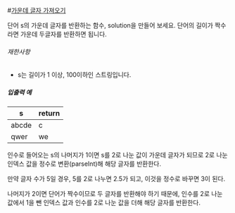 #[가운데 글자 가져오기](https://programmers.co.kr/learn/courses/30/lessons/12903)

단어 s의 가운데 글자를 반환하는 함수, solution을 만들어 보세요. 단어의 길이가 짝수라면 가운데 두글자를 반환하면 됩니다.

###### 재한사항

- s는 길이가 1 이상, 100이하인 스트링입니다.



##### 입출력 예

| s     | return |
| ----- | ------ |
| abcde | c      |
| qwer  | we     |



인수로 들어오는 s의 나머지가 1이면 s를 2로 나눈 값이 가운데 글자가 되므로 2로 나눈 인덱스 값을 정수로 변환(parseInt)해 해당 글자를 반환한다.

만약 글자 수가 5일 경우, 5를 2로 나누면 2.5가 되고, 이것을 정수로 바꾸면 3이 된다.

나머지가 2이면 단어가 짝수이므로 두 글자를 반환해야 하기 때문에, 인수를 2로 나눈 값에서 1을 뺀 인덱스 값과 인수를 2로 나눈 값을 더해 해당 글자를 반환한다.